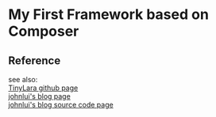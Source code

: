 # My First Framework based on Composer

## Reference
see also:  
[TinyLara github page](https://github.com/TinyLara/TinyLara)  
[johnlui's blog page](https://lvwenhan.com/)  
[johnlui's blog source code page](https://github.com/johnlui/My-First-Framework-based-on-Composer)  





